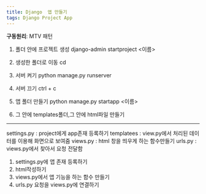 ```yaml
---
title: Django  앱 만들기
tags: Django Project App
---
```


**구동원리**: MTV 패턴

1) 폴더 안에 프로젝트 생성
django-admin startproject <이름>

2) 생성한 폴더로 이동
cd

3) 서버 켜기
python manage.py runserver

4) 서버 끄기
ctrl + c

5) 앱 폴더 만들기
python manage.py startapp <이름>

6) 그 안에 templates폴더,그 안에  html파일 만들기

---------------
settings.py : project에게 app존재 등록하기
templatees : view.py에서 처리된 데이터를 이용해 화면으로 보여줌
views.py : html 창을 띄우게 하는 함수만들기
urls.py : views.py에서 찾아서 요청 전달함

1) settings.py에 앱 존재 등록하기
2) html작성하기
3) views.py에서 앱 기능을 하는 함수 만들기
4) urls.py 요청을 views.py에 연결하기
